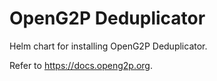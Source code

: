 # OpenG2P Deduplicator

Helm chart for installing OpenG2P Deduplicator.

Refer to https://docs.openg2p.org.
